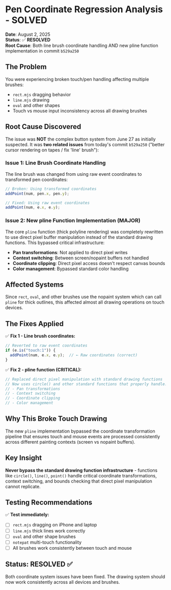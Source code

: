 # Pen Coordinate Regression Analysis - SOLVED

**Date**: August 2, 2025  
**Status**: ✅ **RESOLVED**  
**Root Cause**: Both line brush coordinate handling AND new pline function implementation in commit `b529a250`

## The Problem

You were experiencing broken touch/pen handling affecting multiple brushes:
- `rect.mjs` dragging behavior 
- `line.mjs` drawing
- `oval` and other shapes
- Touch vs mouse input inconsistency across all drawing brushes

## Root Cause Discovered

The issue was **NOT** the complex button system from June 27 as initially suspected. It was **two related issues** from today's commit `b529a250` ("better cursor rendering on tapes / fix 'line' brush"):

### Issue 1: Line Brush Coordinate Handling
The line brush was changed from using raw event coordinates to transformed pen coordinates:
```javascript
// Broken: Using transformed coordinates
addPoint(num, pen.x, pen.y);  

// Fixed: Using raw event coordinates  
addPoint(num, e.x, e.y);
```

### Issue 2: New pline Function Implementation (MAJOR)
The core `pline` function (thick polyline rendering) was completely rewritten to use direct pixel buffer manipulation instead of the standard drawing functions. This bypassed critical infrastructure:

- **Pan transformations**: Not applied to direct pixel writes
- **Context switching**: Between screen/nopaint buffers not handled
- **Coordinate clipping**: Direct pixel access doesn't respect canvas bounds
- **Color management**: Bypassed standard color handling

## Affected Systems

Since `rect`, `oval`, and other brushes use the nopaint system which can call `pline` for thick outlines, this affected almost all drawing operations on touch devices.

## The Fixes Applied

✅ **Fix 1 - Line brush coordinates:**
```javascript
// Reverted to raw event coordinates
if (e.is("touch:1")) {
  addPoint(num, e.x, e.y);  // ← Raw coordinates (correct)
}
```

✅ **Fix 2 - pline function (CRITICAL):**
```javascript
// Replaced direct pixel manipulation with standard drawing functions
// Now uses circle() and other standard functions that properly handle:
// - Pan transformations
// - Context switching  
// - Coordinate clipping
// - Color management
```

## Why This Broke Touch Drawing

The new `pline` implementation bypassed the coordinate transformation pipeline that ensures touch and mouse events are processed consistently across different painting contexts (screen vs nopaint buffers).

## Key Insight

**Never bypass the standard drawing function infrastructure** - functions like `circle()`, `line()`, `point()` handle critical coordinate transformations, context switching, and bounds checking that direct pixel manipulation cannot replicate.

## Testing Recommendations

✅ **Test immediately:**
- [ ] `rect.mjs` dragging on iPhone and laptop
- [ ] `line.mjs` thick lines work correctly  
- [ ] `oval` and other shape brushes
- [ ] `notepat` multi-touch functionality
- [ ] All brushes work consistently between touch and mouse

## Status: RESOLVED ✅

Both coordinate system issues have been fixed. The drawing system should now work consistently across all devices and brushes.
